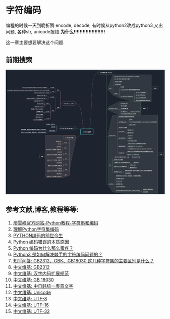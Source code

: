 # 字符编码

编程的时候一天到晚折腾 encode, decode, 有时候从python2改成python3,又出问题, 各种str, unicode报错.**为什么!!!!!!!!!!!!!!!!!!!!!**

这一章主要想要解决这个问题.

## 前期搜索
![编码和encoding](/assets/python_string.png)

## 参考文献,博客,教程等等:

1. [廖雪峰官方网站-Python教程-字符串和编码](https://www.liaoxuefeng.com/wiki/0014316089557264a6b348958f449949df42a6d3a2e542c000/001431664106267f12e9bef7ee14cf6a8776a479bdec9b9000)
2. [理解Python字符集编码](https://foofish.net/understanding-python-charset.html)
3. [PYTHON编码的前世今生](https://foofish.net/python-character-encode.html)
4. [Python 编码错误的本质原因](https://foofish.net/python-unicode-error.html)
5. [Python 编码为什么那么蛋疼？](https://foofish.net/why-python-encoding-is-tricky.html)
6. [Python3 是如何解决棘手的字符编码问题的？](https://foofish.net/how-python3-handle-charset-encoding.html)
7. [知乎问答: GB2312、GBK、GB18030 这几种字符集的主要区别是什么？](https://www.zhihu.com/question/19677619)
8. [中文维基: GB2312](https://zh.wikipedia.org/wiki/GB_2312)
9. [中文维基: 汉字内码扩展规范](https://zh.wikipedia.org/wiki/%E6%B1%89%E5%AD%97%E5%86%85%E7%A0%81%E6%89%A9%E5%B1%95%E8%A7%84%E8%8C%83)
10. [中文维基: GB 18030](https://zh.wikipedia.org/wiki/GB_18030)
11. [中文维基: 中日韩统一表意文字](https://zh.wikipedia.org/wiki/%E4%B8%AD%E6%97%A5%E9%9F%93%E7%B5%B1%E4%B8%80%E8%A1%A8%E6%84%8F%E6%96%87%E5%AD%97)
12. [中文维基: Unicode](https://zh.wikipedia.org/zh-hans/Unicode)
13. [中文维基: UTF-8](https://zh.wikipedia.org/zh-hans/UTF-8)
14. [中文维基: UTF-16](https://zh.wikipedia.org/wiki/UTF-16)
15. [中文维基: UTF-32](https://zh.wikipedia.org/zh-hans/UTF-32)



